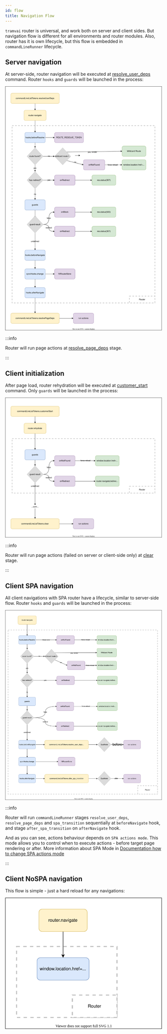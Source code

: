 ```yaml
---
id: flow
title: Navigation Flow
---
```


`tramvai` router is universal, and work both on server and client sides. But navigation flow is different for all environments and router modules. Also, router has it is own lifecycle, but this flow is embedded in `commandLineRunner` lifecycle.

## Server navigation

At server-side, router navigation will be executed at [resolve_user_deps](03-features/06-app-lifecycle.md#resolve_user_deps) command. Router `hooks` and `guards` will be launched in the process:

![Diagram](/img/router/navigate-flow-server.drawio.svg)

:::info

Router will run page actions at [resolve_page_deps](03-features/06-app-lifecycle.md#resolve_page_deps) stage.

:::

## Client initialization

After page load, router rehydration will be executed at [customer_start](03-features/06-app-lifecycle.md#customer_start) command. Only `guards` will be launched in the process:

![Diagram](/img/router/rehydrate-client.drawio.svg)

:::info

Router will run page actions (failed on server or client-side only) at [clear](03-features/06-app-lifecycle.md#clear) stage.

:::

## Client SPA navigation

All client navigations with SPA router have a lifecycle, similar to server-side flow. Router `hooks` and `guards` will be launched in the process:

![Diagram](/img/router/navigate-flow-client-spa.drawio.svg)

:::info

Router will run `commandLineRunner` stages `resolve_user_deps`, `resolve_page_deps` and `spa_transition` sequentially at `beforeNavigate` hook, and stage `after_spa_transition` on `afterNavigate` hook.

And as you can see, actions behaviour depends on `SPA actions mode`. This mode allows you to control when to execute actions - before target page rendering or after. More information about SPA Mode in [Documentation how to change SPA actions mode](03-features/07-routing/09-how-to.md#setting-when-actions-should-be-performed-during-spa-transitions)

:::

## Client NoSPA navigation

This flow is simple - just a hard reload for any navigations:

![Diagram](/img/router/navigate-flow-client-no-spa.drawio.svg)
